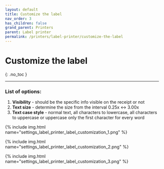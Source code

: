 ```yaml
---
layout: default
title: Customize the label
nav_order: 3
has_children: false
grand_parent: Printers
parent: Label printer
permalink: /printers/label-printer/customize-the-label
---
```


# Customize the label
{: .no_toc }

---

### List of options:
1. **Visibility** - should be the specific info visible on the receipt or not
1. **Text size** - determine the size from the interval 0.25x <-> 3.00x
1. **Text case style** - normal text, all characters to lowercase, all characters to uppercase or uppercase only the first character for every word

{% include img.html name="settings_label_printer_label_customization_1.png" %}

{% include img.html name="settings_label_printer_label_customization_2.png" %}

{% include img.html name="settings_label_printer_label_customization_3.png" %}